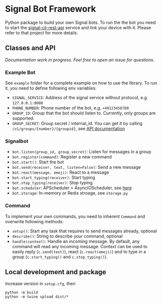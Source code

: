 # Signal Bot Framework

Python package to build your own Signal bots. To run the the bot you need to start the [signal-cli-rest-api](https://github.com/bbernhard/signal-cli-rest-api) service and link your device with it. Please refer to that project for more details.

## Classes and API

*Documentation work in progress. Feel free to open an issue for questions.*

### Example Bot

See `example` folder for a complete example on how to use the library. To run it, you need to define following env variables:
- `SIGNAL_SERVICE`: Address of the signal service without protocol, e.g. `127.0.0.1:8080`
- `PHONE_NUMBER`: Phone number of the bot, e.g. `+49123456789`
- `GROUP_ID`: Group that the bot should listen to. Currently, only groups are supported.
- `GROUP_SECRET`: Group secret / internal_id. You can get it by calling `/v1/groups/{number}/{groupid}`, see [API documentation](https://bbernhard.github.io/signal-cli-rest-api/)


### Signalbot

- `bot.listen(group_id, group_secret)`: Listen for messages in a group
- `bot.register(command)`: Register a new command
- `bot.start()`: Start the bot
- `bot.send(receiver, text, listen=False)`: Send a new message
- `bot.react(message, emoji)`: React to a message
- `bot.start_typing(receiver)`: Start typing
- `bot.stop_typing(receiver)`: Stop typing
- `bot.scheduler`: APScheduler > AsyncIOScheduler, see [here](https://apscheduler.readthedocs.io/en/3.x/modules/schedulers/asyncio.html?highlight=AsyncIOScheduler#apscheduler.schedulers.asyncio.AsyncIOScheduler)
- `bot.storage`: In-memory or Redis stroage, see `storage.py`

### Command

To implement your own commands, you need to inherent `Command` and overwrite following methods:

- `setup()`: Start any task that requires to send messages already, optional
- `describe()`: String to describe your command, optional
- `handle(context)`: Handle an incoming message. By default, any command will read any incoming message. Context can be used to easily reply (`c.send(text)`), react (`c.react(emoji)`) and to type in a group (`c.start_typing()` and `c.stop_typing()`).

## Local development and package

Increase version in `setup.cfg`, then

```
python -m build
python -m twine upload dist/*
```